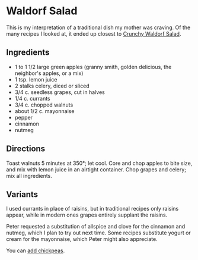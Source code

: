 # Waldorf Salad

This is my interpretation of a traditional dish my mother was craving.  Of the many recipes I looked at, it ended up closest to [Crunchy Waldorf Salad](http://www.tasteofhome.com/recipes/crunchy-waldorf-salad).

## Ingredients

* 1 to 1 1/2 large green apples (granny smith, golden delicious, the neighbor's apples, or a mix)
* 1 tsp. lemon juice
* 2 stalks celery, diced or sliced
* 3/4 c. seedless grapes, cut in halves
* 1/4 c. currants
* 3/4 c. chopped walnuts
* about 1/2 c. mayonnaise
* pepper
* cinnamon
* nutmeg

## Directions

Toast walnuts 5 minutes at 350°; let cool.  Core and chop apples to bite size, and mix with lemon juice in an airtight container.  Chop grapes and celery; mix all ingredients.

## Variants

I used currants in place of raisins, but in traditional recipes only raisins appear, while in modern ones grapes entirely supplant the raisins.

Peter requested a substitution of allspice and clove for the cinnamon and nutmeg, which I plan to try out next time.  Some recipes substitute yogurt or cream for the mayonnaise, which Peter might also appreciate.

You can [add chickpeas](http://www.thekitchn.com/recipe-chickpea-waldorf-salad-lunch-recipes-from-the-kitchn-207603).
